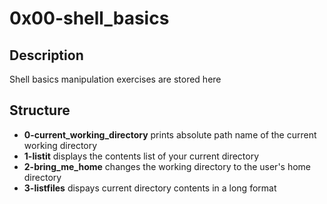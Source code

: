 # 0x00-shell_basics

## Description

Shell basics manipulation exercises are stored here

## Structure

* **0-current_working_directory** prints absolute path name of the current working directory
* **1-listit** displays the contents list of your current directory
* **2-bring_me_home** changes the working directory to the user's home directory
* **3-listfiles** dispays current directory contents in a long format


